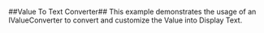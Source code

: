 ##Value To Text Converter##
This example demonstrates the usage of an IValueConverter to convert and customize the Value into Display Text.